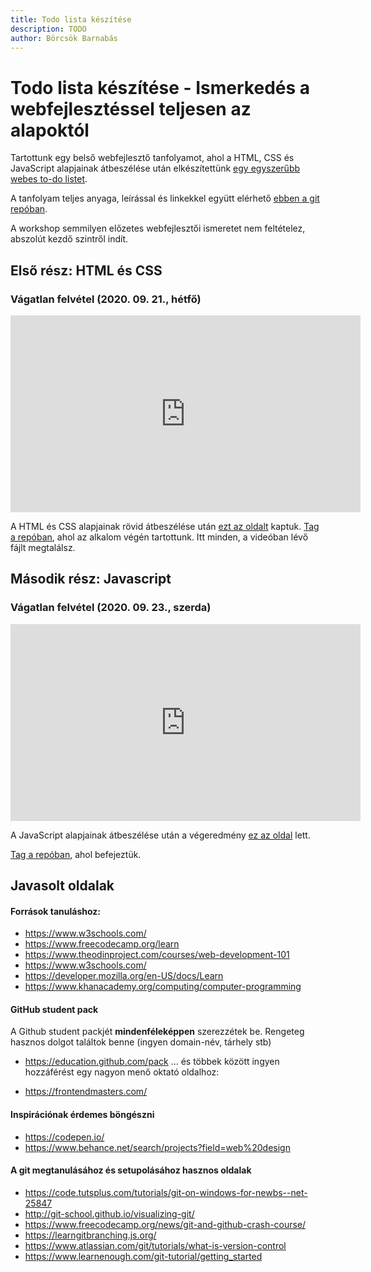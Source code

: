 ```yaml
---
title: Todo lista készítése
description: TODO
author: Börcsök Barnabás
---
```


# Todo lista készítése - Ismerkedés a webfejlesztéssel teljesen az alapoktól

Tartottunk egy belső webfejlesztő tanfolyamot, ahol a HTML, CSS és
JavaScript alapjainak átbeszélése után elkészítettünk [egy egyszerűbb webes
to-do listet](https://stupefied-tesla-750b4f.netlify.app/).

A tanfolyam teljes anyaga, leírással és linkekkel együtt elérhető [ebben a git
repóban](https://git.sch.bme.hu/schdesign/schdesign-workshop-2020_21_1-todo).

A workshop semmilyen előzetes webfejlesztői ismeretet nem feltételez, abszolút
kezdő szintről indít.


## Első rész: HTML és CSS
### Vágatlan felvétel (2020. 09. 21., hétfő)
<div class="youtube-16-9">
    <iframe width="560" height="315"
    src="https://www.youtube-nocookie.com/embed/x6lIzOCliUo" title="YouTube
    video player" frameborder="0" allow="accelerometer; autoplay;
    clipboard-write; encrypted-media; gyroscope; picture-in-picture"
    allowfullscreen></iframe>
</div>

A HTML és CSS alapjainak rövid átbeszélése után [ezt az
oldalt](https://kind-mirzakhani-fd34b6.netlify.app/) kaptuk. [Tag
a repóban](https://git.sch.bme.hu/schdesign/todo-tutorial/-/tree/elso-tanfolyam),
ahol az alkalom végén tartottunk. Itt minden, a videóban lévő fájlt megtalálsz.


## Második rész: Javascript
### Vágatlan felvétel (2020. 09. 23., szerda)
<div class="youtube-16-9">
    <iframe width="560" height="315"
    src="https://www.youtube-nocookie.com/embed/WlbvPQkQpno " title="YouTube
    video player" frameborder="0" allow="accelerometer; autoplay;
    clipboard-write; encrypted-media; gyroscope; picture-in-picture"
    allowfullscreen></iframe>
</div>

A JavaScript alapjainak átbeszélése után a végeredmény [ez az
oldal](https://stupefied-tesla-750b4f.netlify.app/) lett.

[Tag
a repóban](https://git.sch.bme.hu/schdesign/todo-tutorial/-/tree/masodik-alkalom),
ahol befejeztük.

## Javasolt oldalak

#### Források tanuláshoz:
- https://www.w3schools.com/
- https://www.freecodecamp.org/learn 
- https://www.theodinproject.com/courses/web-development-101
- https://www.w3schools.com/
- https://developer.mozilla.org/en-US/docs/Learn
- https://www.khanacademy.org/computing/computer-programming

#### GitHub student pack
A Github student packjét **mindenféleképpen** szerezzétek be. Rengeteg hasznos
dolgot találtok benne (ingyen domain-név, tárhely stb)

- https://education.github.com/pack ... és többek között ingyen hozzáférést egy
nagyon menő oktató oldalhoz:

- https://frontendmasters.com/

#### Inspirációnak érdemes böngészni
- https://codepen.io/
- https://www.behance.net/search/projects?field=web%20design

#### A git megtanulásához és setupolásához hasznos oldalak
- https://code.tutsplus.com/tutorials/git-on-windows-for-newbs--net-25847
- http://git-school.github.io/visualizing-git/
- https://www.freecodecamp.org/news/git-and-github-crash-course/
- https://learngitbranching.js.org/
- https://www.atlassian.com/git/tutorials/what-is-version-control
- https://www.learnenough.com/git-tutorial/getting_started



